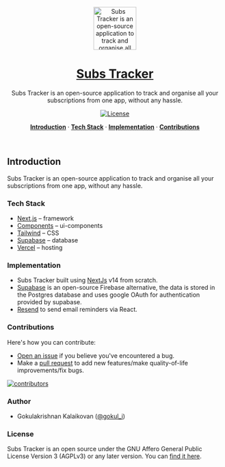 <a href="https://subs.is">
<p align="center"><img alt="Subs Tracker is an open-source application to track and organise all your subscriptions from one app, without any hassle" width="100" height="100" src="./public/icons/icon.svg"></p>
  <h1 align="center">Subs Tracker</h1>
</a>

<p align="center">
  Subs Tracker is an open-source application to track and organise all your subscriptions from one app, without any hassle.
</p>

<p align="center">
  <a href="https://github.com/gokulkrishh/subs.is/blob/main/LICENSE">
    <img src="https://img.shields.io/github/license/gokulkrishh/subs.is?label=license&logo=github&color=f80&logoColor=fff" alt="License" />
  </a>
</p>

<p align="center">
  <a href="#introduction"><strong>Introduction</strong></a> ·
  <a href="#tech-stack"><strong>Tech Stack</strong></a> ·
  <a href="#implementation"><strong>Implementation</strong></a> ·
  <a href="#contributions"><strong>Contributions</strong></a>
</p>
<br/>

## Introduction

Subs Tracker is an open-source application to track and organise all your subscriptions from one app, without any hassle.

### Tech Stack

- [Next.js](https://nextjs.org/) – framework
- [Components](https://ui.shadcn.com/) – ui-components
- [Tailwind](https://tailwindcss.com/) – CSS
- [Supabase](https://supabase.com/) – database
- [Vercel](https://vercel.com/) – hosting

### Implementation

- Subs Tracker built using [NextJs](https://nextjs.org) v14 from scratch.
- [Supabase](https://supabase.com/) is an open-source Firebase alternative, the data is stored in the Postgres database and uses google OAuth for authentication provided by supabase.
- [Resend](https://resend.com) to send email reminders via React.

### Contributions

Here's how you can contribute:

- [Open an issue](https://github.com/gokulkrishh/subs.is/issues) if you believe you've encountered a bug.
- Make a [pull request](https://github.com/gokulkrishh/subs.is/pull) to add new features/make quality-of-life improvements/fix bugs.

<a href="https://github.com/gokulkrishh/subs.is/graphs/contributors">
  <img src="https://contrib.rocks/image?repo=gokulkrishh/subs.is" alt="contributors" />
</a>

### Author

- Gokulakrishnan Kalaikovan ([@gokul_i](https://twitter.com/gokul_i))

### License

Subs Tracker is an open source under the GNU Affero General Public License Version 3 (AGPLv3) or any later version. You can [find it here](https://github.com/gokulkrishh/subs.is/blob/main/LICENSE).
